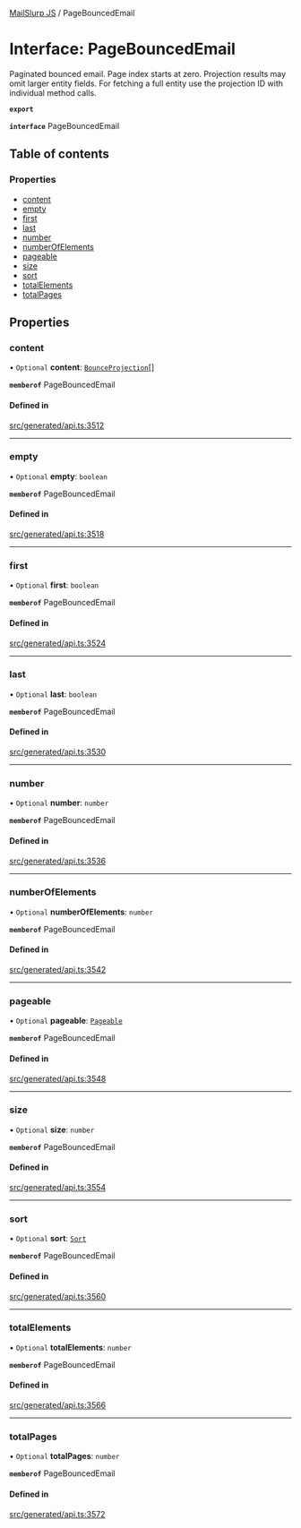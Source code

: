 [MailSlurp JS](../README.md) / PageBouncedEmail

# Interface: PageBouncedEmail

Paginated bounced email. Page index starts at zero. Projection results may omit larger entity fields. For fetching a full entity use the projection ID with individual method calls.

**`export`**

**`interface`** PageBouncedEmail

## Table of contents

### Properties

- [content](PageBouncedEmail.md#content)
- [empty](PageBouncedEmail.md#empty)
- [first](PageBouncedEmail.md#first)
- [last](PageBouncedEmail.md#last)
- [number](PageBouncedEmail.md#number)
- [numberOfElements](PageBouncedEmail.md#numberofelements)
- [pageable](PageBouncedEmail.md#pageable)
- [size](PageBouncedEmail.md#size)
- [sort](PageBouncedEmail.md#sort)
- [totalElements](PageBouncedEmail.md#totalelements)
- [totalPages](PageBouncedEmail.md#totalpages)

## Properties

### content

• `Optional` **content**: [`BounceProjection`](BounceProjection.md)[]

**`memberof`** PageBouncedEmail

#### Defined in

[src/generated/api.ts:3512](https://github.com/mailslurp/mailslurp-client/blob/75eefbf/src/generated/api.ts#L3512)

___

### empty

• `Optional` **empty**: `boolean`

**`memberof`** PageBouncedEmail

#### Defined in

[src/generated/api.ts:3518](https://github.com/mailslurp/mailslurp-client/blob/75eefbf/src/generated/api.ts#L3518)

___

### first

• `Optional` **first**: `boolean`

**`memberof`** PageBouncedEmail

#### Defined in

[src/generated/api.ts:3524](https://github.com/mailslurp/mailslurp-client/blob/75eefbf/src/generated/api.ts#L3524)

___

### last

• `Optional` **last**: `boolean`

**`memberof`** PageBouncedEmail

#### Defined in

[src/generated/api.ts:3530](https://github.com/mailslurp/mailslurp-client/blob/75eefbf/src/generated/api.ts#L3530)

___

### number

• `Optional` **number**: `number`

**`memberof`** PageBouncedEmail

#### Defined in

[src/generated/api.ts:3536](https://github.com/mailslurp/mailslurp-client/blob/75eefbf/src/generated/api.ts#L3536)

___

### numberOfElements

• `Optional` **numberOfElements**: `number`

**`memberof`** PageBouncedEmail

#### Defined in

[src/generated/api.ts:3542](https://github.com/mailslurp/mailslurp-client/blob/75eefbf/src/generated/api.ts#L3542)

___

### pageable

• `Optional` **pageable**: [`Pageable`](Pageable.md)

**`memberof`** PageBouncedEmail

#### Defined in

[src/generated/api.ts:3548](https://github.com/mailslurp/mailslurp-client/blob/75eefbf/src/generated/api.ts#L3548)

___

### size

• `Optional` **size**: `number`

**`memberof`** PageBouncedEmail

#### Defined in

[src/generated/api.ts:3554](https://github.com/mailslurp/mailslurp-client/blob/75eefbf/src/generated/api.ts#L3554)

___

### sort

• `Optional` **sort**: [`Sort`](Sort.md)

**`memberof`** PageBouncedEmail

#### Defined in

[src/generated/api.ts:3560](https://github.com/mailslurp/mailslurp-client/blob/75eefbf/src/generated/api.ts#L3560)

___

### totalElements

• `Optional` **totalElements**: `number`

**`memberof`** PageBouncedEmail

#### Defined in

[src/generated/api.ts:3566](https://github.com/mailslurp/mailslurp-client/blob/75eefbf/src/generated/api.ts#L3566)

___

### totalPages

• `Optional` **totalPages**: `number`

**`memberof`** PageBouncedEmail

#### Defined in

[src/generated/api.ts:3572](https://github.com/mailslurp/mailslurp-client/blob/75eefbf/src/generated/api.ts#L3572)
